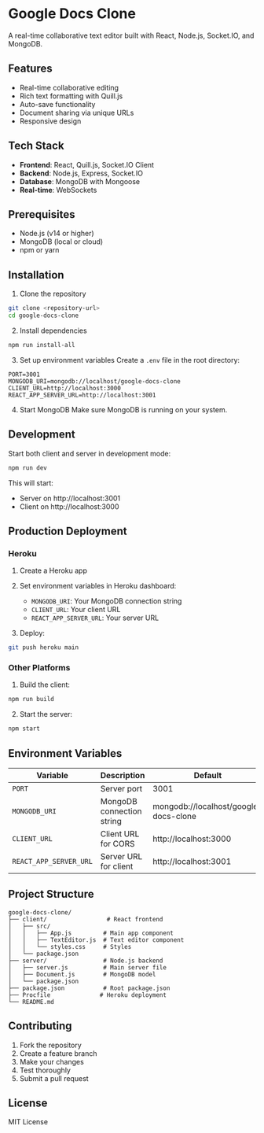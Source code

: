 # Google Docs Clone

A real-time collaborative text editor built with React, Node.js, Socket.IO, and MongoDB.

## Features

- Real-time collaborative editing
- Rich text formatting with Quill.js
- Auto-save functionality
- Document sharing via unique URLs
- Responsive design

## Tech Stack

- **Frontend**: React, Quill.js, Socket.IO Client
- **Backend**: Node.js, Express, Socket.IO
- **Database**: MongoDB with Mongoose
- **Real-time**: WebSockets

## Prerequisites

- Node.js (v14 or higher)
- MongoDB (local or cloud)
- npm or yarn

## Installation

1. Clone the repository
```bash
git clone <repository-url>
cd google-docs-clone
```

2. Install dependencies
```bash
npm run install-all
```

3. Set up environment variables
Create a `.env` file in the root directory:
```env
PORT=3001
MONGODB_URI=mongodb://localhost/google-docs-clone
CLIENT_URL=http://localhost:3000
REACT_APP_SERVER_URL=http://localhost:3001
```

4. Start MongoDB
Make sure MongoDB is running on your system.

## Development

Start both client and server in development mode:
```bash
npm run dev
```

This will start:
- Server on http://localhost:3001
- Client on http://localhost:3000

## Production Deployment

### Heroku

1. Create a Heroku app
2. Set environment variables in Heroku dashboard:
   - `MONGODB_URI`: Your MongoDB connection string
   - `CLIENT_URL`: Your client URL
   - `REACT_APP_SERVER_URL`: Your server URL

3. Deploy:
```bash
git push heroku main
```

### Other Platforms

1. Build the client:
```bash
npm run build
```

2. Start the server:
```bash
npm start
```

## Environment Variables

| Variable | Description | Default |
|----------|-------------|---------|
| `PORT` | Server port | 3001 |
| `MONGODB_URI` | MongoDB connection string | mongodb://localhost/google-docs-clone |
| `CLIENT_URL` | Client URL for CORS | http://localhost:3000 |
| `REACT_APP_SERVER_URL` | Server URL for client | http://localhost:3001 |

## Project Structure

```
google-docs-clone/
├── client/                 # React frontend
│   ├── src/
│   │   ├── App.js         # Main app component
│   │   ├── TextEditor.js  # Text editor component
│   │   └── styles.css     # Styles
│   └── package.json
├── server/                # Node.js backend
│   ├── server.js          # Main server file
│   ├── Document.js        # MongoDB model
│   └── package.json
├── package.json           # Root package.json
├── Procfile              # Heroku deployment
└── README.md
```

## Contributing

1. Fork the repository
2. Create a feature branch
3. Make your changes
4. Test thoroughly
5. Submit a pull request

## License

MIT License

